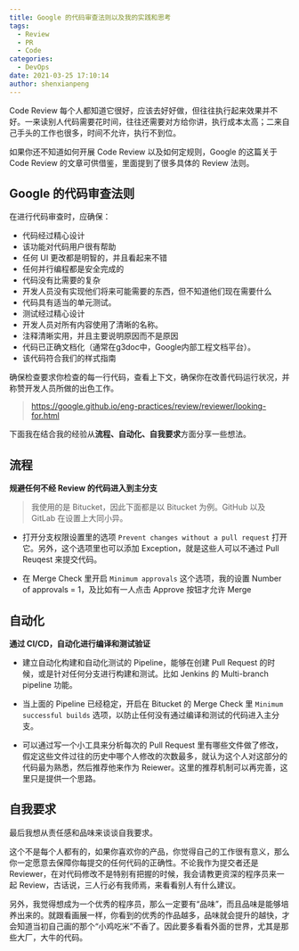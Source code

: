 ```yaml
---
title: Google 的代码审查法则以及我的实践和思考
tags:
  - Review
  - PR
  - Code
categories:
  - DevOps
date: 2021-03-25 17:10:14
author: shenxianpeng
---
```


Code Review 每个人都知道它很好，应该去好好做，但往往执行起来效果并不好。一来读别人代码需要花时间，往往还需要对方给你讲，执行成本太高；二来自己手头的工作也很多，时间不允许，执行不到位。

如果你还不知道如何开展 Code Review 以及如何定规则，Google 的这篇关于 Code Review 的文章可供借鉴，里面提到了很多具体的 Review 法则。

## Google 的代码审查法则

在进行代码审查时，应确保：

* 代码经过精心设计
* 该功能对代码用户很有帮助
* 任何 UI 更改都是明智的，并且看起来不错
* 任何并行编程都是安全完成的
* 代码没有比需要的复杂
* 开发人员没有实现他们将来可能需要的东西，但不知道他们现在需要什么
* 代码具有适当的单元测试。
* 测试经过精心设计
* 开发人员对所有内容使用了清晰的名称。
* 注释清晰实用，并且主要说明原因而不是原因
* 代码已正确文档化（通常在g3doc中，Google内部工程文档平台）。
* 该代码符合我们的样式指南

确保检查要求你检查的每一行代码，查看上下文，确保你在改善代码运行状况，并称赞开发人员所做的出色工作。

> https://google.github.io/eng-practices/review/reviewer/looking-for.html


下面我在结合我的经验从**流程、自动化、自我要求**方面分享一些想法。

## 流程

**规避任何不经 Review 的代码进入到主分支**

> 我使用的是 Bitucket，因此下面都是以 Bitucket 为例。GitHub 以及 GitLab 在设置上大同小异。

* 打开分支权限设置里的选项 `Prevent changes without a pull request` 打开它。另外，这个选项里也可以添加 Exception，就是这些人可以不通过 Pull Reuqest 来提交代码。

* 在 Merge Check 里开启 `Minimum approvals` 这个选项，我的设置 Number of approvals = 1，及比如有一人点击 Approve 按钮才允许 Merge

## 自动化

**通过 CI/CD，自动化进行编译和测试验证**

* 建立自动化构建和自动化测试的 Pipeline，能够在创建 Pull Request 的时候，或是针对任何分支进行构建和测试。比如 Jenkins 的 Multi-branch pipeline 功能。

* 当上面的 Pipeline 已经稳定，开启在 Bitucket 的 Merge Check 里 `Minimum successful builds` 选项，以防止任何没有通过编译和测试的代码进入主分支。

* 可以通过写一个小工具来分析每次的 Pull Request 里有哪些文件做了修改，假定这些文件过往的历史中哪个人修改的次数最多，就认为这个人对这部分的代码最为熟悉，然后推荐他来作为 Reiewer。这里的推荐机制可以再完善，这里只是提供一个思路。
## 自我要求

最后我想从责任感和品味来谈谈自我要求。

这个不是每个人都有的，如果你喜欢你的产品，你觉得自己的工作很有意义，那么你一定愿意去保障你每提交的任何代码的正确性。不论我作为提交者还是 Reviewer，在对代码修改不是特别有把握的时候，我会请教更资深的程序员来一起 Review，古话说，三人行必有我师焉，来看看别人有什么建议。

另外，我觉得想成为一个优秀的程序员，那么一定要有“品味”，而且品味是能够培养出来的。就跟看画展一样，你看到的优秀的作品越多，品味就会提升的越快，才会知道当初自己画的那个“小鸡吃米”不香了。因此要多看看外面的世界，尤其是那些大厂，大牛的代码。
